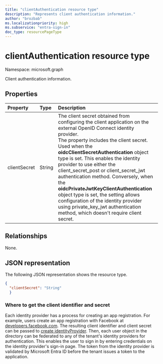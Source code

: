 ```yaml
---
title: "clientAuthentication resource type"
description: "Represents client authentication information."
author: "brozbab"
ms.localizationpriority: high
ms.subservice: "entra-sign-in"
doc_type: resourcePageType
---
```


# clientAuthentication resource type

Namespace: microsoft.graph

Client authentication information.

## Properties

|Property|Type|Description|
|:-------|:---|:----------|
|clientSecret|String|The client secret obtained from configuring the client application on the external OpenID Connect identity provider. <br> The property includes the client secret. Used when the **oidcClientSecretAuthentication** object type is set. This enables the identity provider to use either the client_secret_post or client_secret_jwt authentication method. Conversely, when the **oidcPrivateJwtKeyClientAuthentication** object type is set, the setting allows configuration of the identity provider using private_key_jwt authentication method, which doesn't require client secret.|

## Relationships

None.

## JSON representation

The following JSON representation shows the resource type.
<!-- {
  "blockType": "resource",
  "@odata.type": "#microsoft.graph.OIDCClientSecretAuthentication"
}
-->

``` json
{
  "clientSecret": "String"
  }
```

### Where to get the client identifier and secret

Each identity provider has a process for creating an app registration. For example, users create an app registration with Facebook at [developers.facebook.com](https://developers.facebook.com/). The resulting client identifier and client secret can be passed to [create identityProvider](../api/identitycontainer-post-identityproviders.md). Then, each user object in the directory can be federated to any of the tenant's identity providers for authentication. This enables the user to sign in by entering credentials on the identity provider's sign-in page. The token from the identity provider is validated by Microsoft Entra ID before the tenant issues a token to the application.
